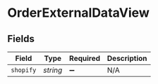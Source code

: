 # OrderExternalDataView


## Fields

| Field              | Type               | Required           | Description        |
| ------------------ | ------------------ | ------------------ | ------------------ |
| `shopify`          | *string*           | :heavy_minus_sign: | N/A                |